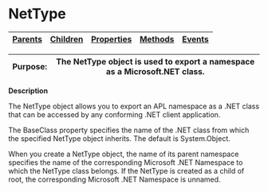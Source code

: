 




<h1 class="heading"><span class="name">NetType</span></h1>

| [Parents](../ParentLists/NetType.htm) | [Children](../ChildLists/NetType.htm) | [Properties](../PropLists/NetType.htm) | [Methods](../MethodLists/NetType.htm) | [Events](../EventLists/NetType.htm) |
| --- | --- | --- | --- | ---  |


| Purpose: | The NetType object is used to export a namespace as a Microsoft.NET class. |
| --- | ---  |


**Description**


The NetType object allows you to export an APL namespace as a .NET class that can be accessed by any conforming .NET client application.



The BaseClass property specifies the name of the .NET class from which the specified NetType object inherits. The default is System.Object.


When you create a NetType object, the name of its parent namespace specifies the name of  the corresponding Microsoft .NET Namespace to which the NetType class belongs. If the NetType is created as a child of root, the corresponding Microsoft .NET Namespace is unnamed.


